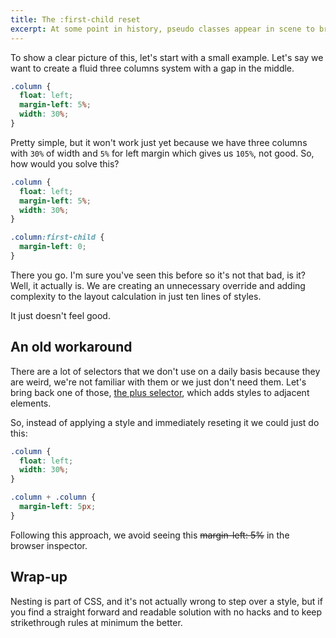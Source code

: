```yaml
---
title: The :first-child reset
excerpt: At some point in history, pseudo classes appear in scene to bring more power and versatility to our styles, but are we using them correctly? I feel like having these shortcuts available sometimes blind us and here's why.
---
```


To show a clear picture of this, let's start with a small example. Let's say we want to create a fluid three columns system with a gap in the middle.

```css
.column {
  float: left;
  margin-left: 5%;
  width: 30%;
}
```

Pretty simple, but it won't work just yet because we have three columns with `30%` of width and `5%` for left margin which gives us `105%`, not good. So, how would you solve this?

```css
.column {
  float: left;
  margin-left: 5%;
  width: 30%;
}

.column:first-child {
  margin-left: 0;
}
```

There you go. I'm sure you've seen this before so it's not that bad, is it? Well, it actually is. We are creating an unnecessary override and adding complexity to the layout calculation in just ten lines of styles.

It just doesn't feel good.

## An old workaround

There are a lot of selectors that we don't use on a daily basis because they are weird, we're not familiar with them or we just don't need them. Let's bring back one of those, [the plus selector](//developer.mozilla.org/en/docs/Web/CSS/Adjacent_sibling_selectors), which adds styles to adjacent elements.

So, instead of applying a style and immediately reseting it we could just do this:

```css
.column {
  float: left;
  width: 30%;
}

.column + .column {
  margin-left: 5px;
}
```

Following this approach, we avoid seeing this <del>margin-left: 5%</del> in the browser inspector.

## Wrap-up

Nesting is part of CSS, and it's not actually wrong to step over a style, but if you find a straight forward and readable solution with no hacks and to keep strikethrough rules at minimum the better.

